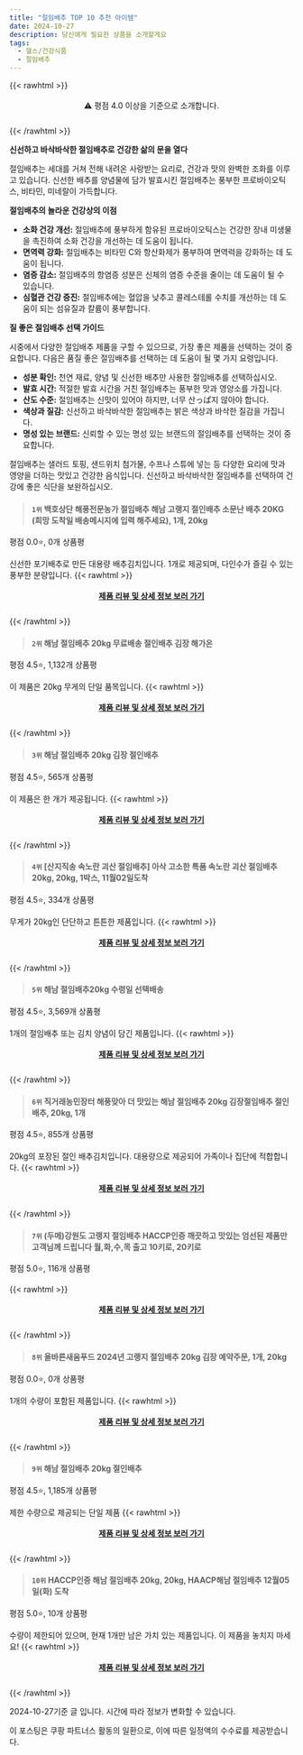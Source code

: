 ```yaml
---
title: "절임배추 TOP 10 추천 아이템"
date: 2024-10-27
description: 당신에게 필요한 상품을 소개할게요
tags:
  - 헬스/건강식품
  - 절임배추
---
```

{{< rawhtml >}}<div class="toc" style="text-align: center; height: 50px; line-height: 2;">  <p>⚠️ 평점 4.0 이상을 기준으로 소개합니다.<br></p></div> {{< /rawhtml >}}

**신선하고 바삭바삭한 절임배추로 건강한 삶의 문을 열다**

절임배추는 세대를 거쳐 전해 내려온 사랑받는 요리로, 건강과 맛의 완벽한 조화를 이루고 있습니다. 신선한 배추를 양념물에 담가 발효시킨 절임배추는 풍부한 프로바이오틱스, 비타민, 미네랄이 가득합니다.

**절임배추의 놀라운 건강상의 이점**

* **소화 건강 개선:** 절임배추에 풍부하게 함유된 프로바이오틱스는 건강한 장내 미생물을 촉진하여 소화 건강을 개선하는 데 도움이 됩니다.
* **면역력 강화:** 절임배추는 비타민 C와 항산화제가 풍부하여 면역력을 강화하는 데 도움이 됩니다.
* **염증 감소:** 절임배추의 항염증 성분은 신체의 염증 수준을 줄이는 데 도움이 될 수 있습니다.
* **심혈관 건강 증진:** 절임배추에는 혈압을 낮추고 콜레스테롤 수치를 개선하는 데 도움이 되는 섬유질과 칼륨이 풍부합니다.

**질 좋은 절임배추 선택 가이드**

시중에서 다양한 절임배추 제품을 구할 수 있으므로, 가장 좋은 제품을 선택하는 것이 중요합니다. 다음은 품질 좋은 절임배추를 선택하는 데 도움이 될 몇 가지 요령입니다.

* **성분 확인:** 천연 재료, 양념 및 신선한 배추만 사용한 절임배추를 선택하십시오.
* **발효 시간:** 적절한 발효 시간을 거친 절임배추는 풍부한 맛과 영양소를 가집니다.
* **산도 수준:** 절임배추는 신맛이 있어야 하지만, 너무 산っぱ지 않아야 합니다.
* **색상과 질감:** 신선하고 바삭바삭한 절임배추는 밝은 색상과 바삭한 질감을 가집니다.
* **명성 있는 브랜드:** 신뢰할 수 있는 명성 있는 브랜드의 절임배추를 선택하는 것이 중요합니다.

절임배추는 샐러드 토핑, 샌드위치 첨가물, 수프나 스튜에 넣는 등 다양한 요리에 맛과 영양을 더하는 맛있고 건강한 음식입니다. 신선하고 바삭바삭한 절임배추를 선택하여 건강에 좋은 식단을 보완하십시오.


>#### `1위` 백호상단 해풍전문농가 절임배추 해남 고랭지 절인배추 소문난 배추 20KG (희망 도착일 배송메시지에 입력 해주세요), 1개, 20kg
평점 0.0⭐, 0개 상품평

신선한 포기배추로 만든 대용량 배추김치입니다. 1개로 제공되며, 다인수가 즐길 수 있는 풍부한 분량입니다.
{{< rawhtml >}}<div class="toc" style="text-align: center; height: 50px; line-height: 2;"><p><b><a href="https://link.coupang.com/re/AFFSDP?lptag=AF5033054&pageKey=8409535199&itemId=24314090221&vendorItemId=91329904322&traceid=V0-153-a3aa0763cbd1af83&clickBeacon=a0b9c4b0-9423-11ef-bf11-dc65a075726c%7E3&requestid=20241027142341283289725883&token=31850C%7CMIXED">제품 리뷰 및 상세 정보 보러 가기</a></b><br></p> </div>{{< /rawhtml >}}

>#### `2위` 해남 절임배추 20kg 무료배송 절인배추 김장 해가온
평점 4.5⭐, 1,132개 상품평

이 제품은 20kg 무게의 단일 품목입니다.
{{< rawhtml >}}<div class="toc" style="text-align: center; height: 50px; line-height: 2;"><p><b><a href="https://link.coupang.com/re/AFFSDP?lptag=AF5033054&pageKey=7168956072&itemId=18056492238&vendorItemId=88896168419&traceid=V0-153-57310ba29047d1a0&requestid=20241027142341283289725883&token=31850C%7CMIXED">제품 리뷰 및 상세 정보 보러 가기</a></b><br></p> </div>{{< /rawhtml >}}

>#### `3위` 해남 절임배추 20kg 김장 절인배추
평점 4.5⭐, 565개 상품평

이 제품은 한 개가 제공됩니다.
{{< rawhtml >}}<div class="toc" style="text-align: center; height: 50px; line-height: 2;"><p><b><a href="https://link.coupang.com/re/AFFSDP?lptag=AF5033054&pageKey=2380328863&itemId=20493487201&vendorItemId=87572048658&traceid=V0-153-64aa0ece10858514&requestid=20241027142341283289725883&token=31850C%7CMIXED">제품 리뷰 및 상세 정보 보러 가기</a></b><br></p> </div>{{< /rawhtml >}}

>#### `4위` [산지직송 속노란 괴산 절임배추] 아삭 고소한 특품 속노란 괴산 절임배추 20kg, 20kg, 1박스, 11월02일도착
평점 4.5⭐, 334개 상품평

무게가 20kg인 단단하고 튼튼한 제품입니다.
{{< rawhtml >}}<div class="toc" style="text-align: center; height: 50px; line-height: 2;"><p><b><a href="https://link.coupang.com/re/AFFSDP?lptag=AF5033054&pageKey=8399661929&itemId=24280269537&vendorItemId=87432303197&traceid=V0-153-c497677570edc9ea&clickBeacon=a0b9c4b0-9423-11ef-8bec-d6fc8cd2c3a1%7E3&requestid=20241027142341283289725883&token=31850C%7CMIXED">제품 리뷰 및 상세 정보 보러 가기</a></b><br></p> </div>{{< /rawhtml >}}

>#### `5위` 해남 절임배추20kg 수령일 선택배송
평점 4.5⭐, 3,569개 상품평

1개의 절임배추 또는 김치 양념이 담긴 제품입니다.
{{< rawhtml >}}<div class="toc" style="text-align: center; height: 50px; line-height: 2;"><p><b><a href="https://link.coupang.com/re/AFFSDP?lptag=AF5033054&pageKey=6145089328&itemId=18063432897&vendorItemId=71844051595&traceid=V0-153-b8a37aa391e12499&requestid=20241027142341283289725883&token=31850C%7CMIXED">제품 리뷰 및 상세 정보 보러 가기</a></b><br></p> </div>{{< /rawhtml >}}

>#### `6위` 직거래농민장터 해풍맞아 더 맛있는 해남 절임배추 20kg 김장절임배추 절인배추, 20kg, 1개
평점 4.5⭐, 855개 상품평

20kg의 포장된 절인 배추김치입니다. 대용량으로 제공되어 가족이나 집단에 적합합니다.
{{< rawhtml >}}<div class="toc" style="text-align: center; height: 50px; line-height: 2;"><p><b><a href="https://link.coupang.com/re/AFFSDP?lptag=AF5033054&pageKey=6822437454&itemId=16174749914&vendorItemId=72396402627&traceid=V0-153-c114cd791c868c0c&clickBeacon=a0b9c4b0-9423-11ef-8f4c-7ff91007dc36%7E3&requestid=20241027142341283289725883&token=31850C%7CMIXED">제품 리뷰 및 상세 정보 보러 가기</a></b><br></p> </div>{{< /rawhtml >}}

>#### `7위` (두메)강원도 고랭지 절임배추 HACCP인증 깨끗하고 맛있는 엄선된 제품만 고객님께 드립니다 월,화,수,목 출고 10키로, 20키로
평점 5.0⭐, 116개 상품평


{{< rawhtml >}}<div class="toc" style="text-align: center; height: 50px; line-height: 2;"><p><b><a href="https://link.coupang.com/re/AFFSDP?lptag=AF5033054&pageKey=8020523569&itemId=22411433638&vendorItemId=90884658949&traceid=V0-153-b311f89e37e2a376&requestid=20241027142341283289725883&token=31850C%7CMIXED">제품 리뷰 및 상세 정보 보러 가기</a></b><br></p> </div>{{< /rawhtml >}}

>#### `8위` 올바른새움푸드 2024년 고랭지 절임배추 20kg 김장 예약주문, 1개, 20kg
평점 0.0⭐, 0개 상품평

1개의 수량이 포함된 제품입니다.
{{< rawhtml >}}<div class="toc" style="text-align: center; height: 50px; line-height: 2;"><p><b><a href="https://link.coupang.com/re/AFFSDP?lptag=AF5033054&pageKey=8403666781&itemId=24293172863&vendorItemId=91309263404&traceid=V0-153-4b65791b8e372757&clickBeacon=a0b9c4b0-9423-11ef-ae00-4cf6ca39b30d%7E3&requestid=20241027142341283289725883&token=31850C%7CMIXED">제품 리뷰 및 상세 정보 보러 가기</a></b><br></p> </div>{{< /rawhtml >}}

>#### `9위` 해남 절임배추 20kg 절인배추
평점 4.5⭐, 1,185개 상품평

제한 수량으로 제공되는 단일 제품
{{< rawhtml >}}<div class="toc" style="text-align: center; height: 50px; line-height: 2;"><p><b><a href="https://link.coupang.com/re/AFFSDP?lptag=AF5033054&pageKey=8243700298&itemId=16446468337&vendorItemId=83637113266&traceid=V0-153-358ce2808471e7f0&requestid=20241027142341283289725883&token=31850C%7CMIXED">제품 리뷰 및 상세 정보 보러 가기</a></b><br></p> </div>{{< /rawhtml >}}

>#### `10위` HACCP인증 해남 절임배추 20kg, 20kg, HAACP해남 절임배추 12월05일(화) 도착
평점 5.0⭐, 10개 상품평

수량이 제한되어 있으며, 현재 1개만 남은 가치 있는 제품입니다. 이 제품을 놓치지 마세요!
{{< rawhtml >}}<div class="toc" style="text-align: center; height: 50px; line-height: 2;"><p><b><a href="https://link.coupang.com/re/AFFSDP?lptag=AF5033054&pageKey=7675237217&itemId=20485765669&vendorItemId=87564452807&traceid=V0-153-f22b53e8926ec043&clickBeacon=a0b9c4b0-9423-11ef-b051-842f53abe63c%7E3&requestid=20241027142341283289725883&token=31850C%7CMIXED">제품 리뷰 및 상세 정보 보러 가기</a></b><br></p> </div>{{< /rawhtml >}}


2024-10-27기준 글 입니다.
시간에 따라 정보가 변화할 수 있습니다.

이 포스팅은 쿠팡 파트너스 활동의 일환으로, 이에 따른 일정액의 수수료를 제공받습니다.